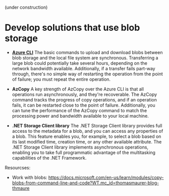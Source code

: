 (under construction)
# Develop solutions that use blob storage

* **[Azure CLI](https://docs.microsoft.com/en-us/learn/modules/copy-blobs-from-command-line-and-code/3-move-blobs-using-cli)**
The basic commands to upload and download blobs between blob storage and the local file system are synchronous. Transferring a large blob could potentially take several hours, depending on the network bandwidth available. Additionally, if a transfer fails part-way through, there's no simple way of restarting the operation from the point of failure; you must repeat the entire operation.

* **AzCopy**
A key strength of AzCopy over the Azure CLI is that all operations run asynchronously, and they're recoverable. The AzCopy command tracks the progress of copy operations, and if an operation fails, it can be restarted close to the point of failure. Additionally, you can tune the performance of the AzCopy command to match the processing power and bandwidth available to your local machine.

* **.NET Storage Client library**
The .NET Storage Client library provides full access to the metadata for a blob, and you can access any properties of a blob. This feature enables you, for example, to select a blob based on its last modified time, creation time, or any other available attribute.
The .NET Storage Client library implements asynchronous operations, enabling you to take full programmatic advantage of the multitasking capabilities of the .NET Framework.

Resourcses:
* Work with blobs: https://docs.microsoft.com/en-us/learn/modules/copy-blobs-from-command-line-and-code?WT.mc_id=thomasmaurer-blog-thmaure
